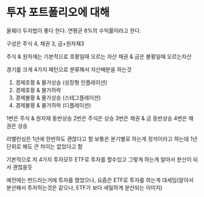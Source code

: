 # 투자 포트폴리오에 대해

올웨더 두자법이 좋다 한다.
연평균 8%의 수익률이라고 한다.

구성은
주식 4, 채권 3, 금+원자재3

주식 & 원자재는 기본적으로 호황일때 오르는 자산
채권 & 금은 불황일때 오르는자산

경기를 크게 4가지 패턴으로 분류해서 자산배분을 하는것
1. 경제호황 & 물가상승 (성장형 인플레이션)
2. 경제호황 & 물가하락
3. 경제불황 & 물가상승 (스테그플레이션)
4. 경제불황 & 물가하락 (디플레이션)

1번은 주식 & 원자재 동반상승
2번은 주식은 상승
3번은 채권 & 금 동반상승
4번은 채권은 상승

리밸런싱은 1년에 한번하도 괜찮다고 함
보통은 분기별로 하는게 정석이라고 하는데
1년단위로 해도 큰 차이는 없었다고 함

기본적으로 저 4가지 투자모두 ETF로 투자를 할수있고
그렇게 하는게 알아서 분산이 되서 괜찮을듯

예전에는 펀드라는거에 투자를 했었으나, 요즘은
ETF로 투자를 하는게 대세임(알아서 분산해서 투자하는것은 같으나, ETF가 보다 세밀하게 분산되는 이미지)